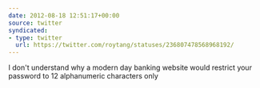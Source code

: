 ```yaml
---
date: 2012-08-18 12:51:17+00:00
source: twitter
syndicated:
- type: twitter
  url: https://twitter.com/roytang/statuses/236807478568968192/
---
```


I don't understand why a modern day banking website would restrict your password to 12 alphanumeric characters only